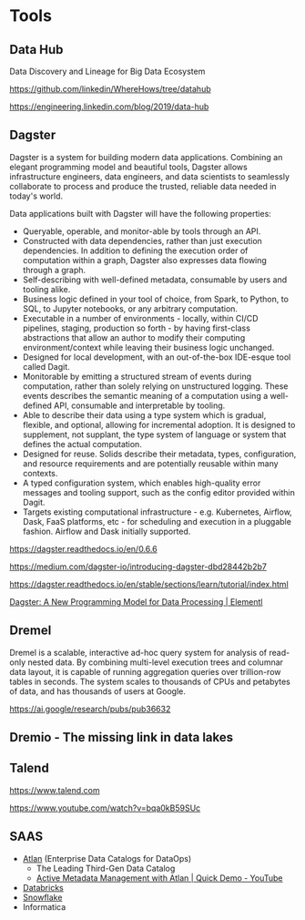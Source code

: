 # Tools

## Data Hub

Data Discovery and Lineage for Big Data Ecosystem

https://github.com/linkedin/WhereHows/tree/datahub

https://engineering.linkedin.com/blog/2019/data-hub

## Dagster

Dagster is a system for building modern data applications. Combining an elegant programming model and beautiful tools, Dagster allows infrastructure engineers, data engineers, and data scientists to seamlessly collaborate to process and produce the trusted, reliable data needed in today's world.

Data applications built with Dagster will have the following properties:

- Queryable, operable, and monitor-able by tools through an API.
- Constructed with data dependencies, rather than just execution dependencies. In addition to defining the execution order of computation within a graph, Dagster also expresses data flowing through a graph.
- Self-describing with well-defined metadata, consumable by users and tooling alike.
- Business logic defined in your tool of choice, from Spark, to Python, to SQL, to Jupyter notebooks, or any arbitrary computation.
- Executable in a number of environments - locally, within CI/CD pipelines, staging, production so forth - by having first-class abstractions that allow an author to modify their computing environment/context while leaving their business logic unchanged.
- Designed for local development, with an out-of-the-box IDE-esque tool called Dagit.
- Monitorable by emitting a structured stream of events during computation, rather than solely relying on unstructured logging. These events describes the semantic meaning of a computation using a well-defined API, consumable and interpretable by tooling.
- Able to describe their data using a type system which is gradual, flexible, and optional, allowing for incremental adoption. It is designed to supplement, not supplant, the type system of language or system that defines the actual computation.
- Designed for reuse. Solids describe their metadata, types, configuration, and resource requirements and are potentially reusable within many contexts.
- A typed configuration system, which enables high-quality error messages and tooling support, such as the config editor provided within Dagit.
- Targets existing computational infrastructure - e.g. Kubernetes, Airflow, Dask, FaaS platforms, etc - for scheduling and execution in a pluggable fashion. Airflow and Dask initially supported.

https://dagster.readthedocs.io/en/0.6.6

https://medium.com/dagster-io/introducing-dagster-dbd28442b2b7

https://dagster.readthedocs.io/en/stable/sections/learn/tutorial/index.html

[Dagster: A New Programming Model for Data Processing | Elementl](https://www.youtube.com/watch?v=D_1VJapCscc)

## Dremel

Dremel is a scalable, interactive ad-hoc query system for analysis of read-only nested data. By combining multi-level execution trees and columnar data layout, it is capable of running aggregation queries over trillion-row tables in seconds. The system scales to thousands of CPUs and petabytes of data, and has thousands of users at Google.

https://ai.google/research/pubs/pub36632

## Dremio - The missing link in data lakes

## Talend

https://www.talend.com

https://www.youtube.com/watch?v=bqa0kB59SUc

## SAAS

- [Atlan](https://atlan.com/) (Enterprise Data Catalogs for DataOps)
	- The Leading Third-Gen Data Catalog
	- [Active Metadata Management with Atlan | Quick Demo - YouTube](https://www.youtube.com/watch?v=u47N6I3trNY)
- [Databricks](technologies/databricks/readme.md)
- [Snowflake](databases/nosql-databases/snowflake/readme.md)
- Informatica
